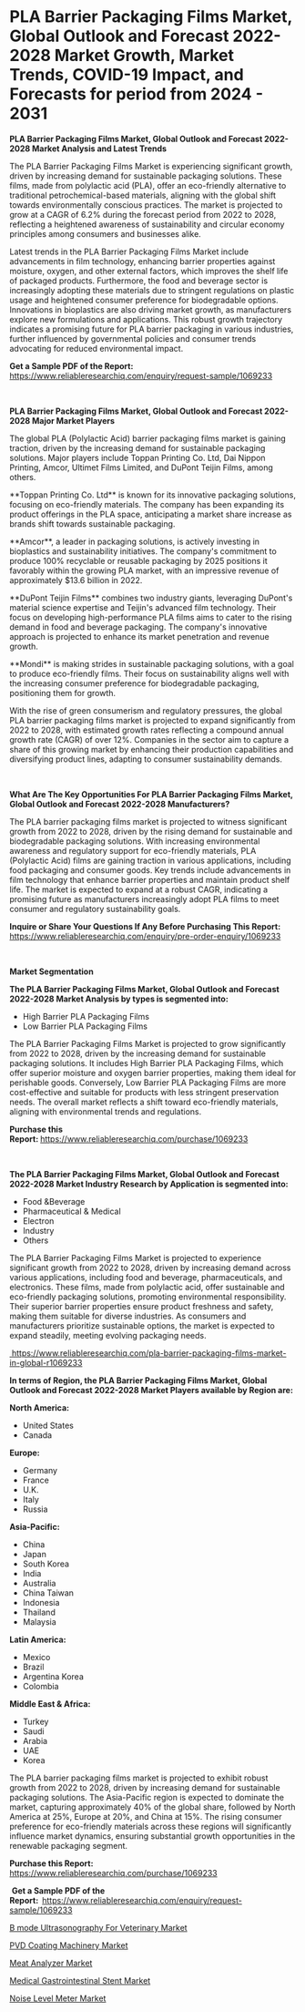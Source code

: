 <p><h1>PLA Barrier Packaging Films Market, Global Outlook and Forecast 2022-2028 Market Growth, Market Trends, COVID-19 Impact, and Forecasts for period from 2024 - 2031</h1></p><p><strong>PLA Barrier Packaging Films Market, Global Outlook and Forecast 2022-2028 Market Analysis and Latest Trends</strong></p>
<p><p>The PLA Barrier Packaging Films Market is experiencing significant growth, driven by increasing demand for sustainable packaging solutions. These films, made from polylactic acid (PLA), offer an eco-friendly alternative to traditional petrochemical-based materials, aligning with the global shift towards environmentally conscious practices. The market is projected to grow at a CAGR of 6.2% during the forecast period from 2022 to 2028, reflecting a heightened awareness of sustainability and circular economy principles among consumers and businesses alike.</p><p>Latest trends in the PLA Barrier Packaging Films Market include advancements in film technology, enhancing barrier properties against moisture, oxygen, and other external factors, which improves the shelf life of packaged products. Furthermore, the food and beverage sector is increasingly adopting these materials due to stringent regulations on plastic usage and heightened consumer preference for biodegradable options. Innovations in bioplastics are also driving market growth, as manufacturers explore new formulations and applications. This robust growth trajectory indicates a promising future for PLA barrier packaging in various industries, further influenced by governmental policies and consumer trends advocating for reduced environmental impact.</p></p>
<p><strong>Get a Sample PDF of the Report:&nbsp;</strong> <a href="https://www.reliableresearchiq.com/enquiry/request-sample/1069233">https://www.reliableresearchiq.com/enquiry/request-sample/1069233</a></p>
<p>&nbsp;</p>
<p><strong>PLA Barrier Packaging Films Market, Global Outlook and Forecast 2022-2028 Major Market Players</strong></p>
<p><p>The global PLA (Polylactic Acid) barrier packaging films market is gaining traction, driven by the increasing demand for sustainable packaging solutions. Major players include Toppan Printing Co. Ltd, Dai Nippon Printing, Amcor, Ultimet Films Limited, and DuPont Teijin Films, among others.</p><p>**Toppan Printing Co. Ltd** is known for its innovative packaging solutions, focusing on eco-friendly materials. The company has been expanding its product offerings in the PLA space, anticipating a market share increase as brands shift towards sustainable packaging.</p><p>**Amcor**, a leader in packaging solutions, is actively investing in bioplastics and sustainability initiatives. The company's commitment to produce 100% recyclable or reusable packaging by 2025 positions it favorably within the growing PLA market, with an impressive revenue of approximately $13.6 billion in 2022.</p><p>**DuPont Teijin Films** combines two industry giants, leveraging DuPont's material science expertise and Teijin's advanced film technology. Their focus on developing high-performance PLA films aims to cater to the rising demand in food and beverage packaging. The company's innovative approach is projected to enhance its market penetration and revenue growth.</p><p>**Mondi** is making strides in sustainable packaging solutions, with a goal to produce eco-friendly films. Their focus on sustainability aligns well with the increasing consumer preference for biodegradable packaging, positioning them for growth.</p><p>With the rise of green consumerism and regulatory pressures, the global PLA barrier packaging films market is projected to expand significantly from 2022 to 2028, with estimated growth rates reflecting a compound annual growth rate (CAGR) of over 12%. Companies in the sector aim to capture a share of this growing market by enhancing their production capabilities and diversifying product lines, adapting to consumer sustainability demands.</p></p>
<p>&nbsp;</p>
<p><strong>What Are The Key Opportunities For PLA Barrier Packaging Films Market, Global Outlook and Forecast 2022-2028 Manufacturers?</strong></p>
<p><p>The PLA barrier packaging films market is projected to witness significant growth from 2022 to 2028, driven by the rising demand for sustainable and biodegradable packaging solutions. With increasing environmental awareness and regulatory support for eco-friendly materials, PLA (Polylactic Acid) films are gaining traction in various applications, including food packaging and consumer goods. Key trends include advancements in film technology that enhance barrier properties and maintain product shelf life. The market is expected to expand at a robust CAGR, indicating a promising future as manufacturers increasingly adopt PLA films to meet consumer and regulatory sustainability goals.</p></p>
<p><strong>Inquire or Share Your Questions If Any Before Purchasing This Report:</strong> <a href="https://www.reliableresearchiq.com/enquiry/pre-order-enquiry/1069233">https://www.reliableresearchiq.com/enquiry/pre-order-enquiry/1069233</a></p>
<p>&nbsp;</p>
<p><strong>Market Segmentation</strong></p>
<p><strong>The PLA Barrier Packaging Films Market, Global Outlook and Forecast 2022-2028 Market Analysis by types is segmented into:</strong></p>
<p><ul><li>High Barrier PLA Packaging Films</li><li>Low Barrier PLA Packaging Films</li></ul></p>
<p><p>The PLA Barrier Packaging Films Market is projected to grow significantly from 2022 to 2028, driven by the increasing demand for sustainable packaging solutions. It includes High Barrier PLA Packaging Films, which offer superior moisture and oxygen barrier properties, making them ideal for perishable goods. Conversely, Low Barrier PLA Packaging Films are more cost-effective and suitable for products with less stringent preservation needs. The overall market reflects a shift toward eco-friendly materials, aligning with environmental trends and regulations.</p></p>
<p><strong>Purchase this Report:&nbsp;</strong><a href="https://www.reliableresearchiq.com/purchase/1069233">https://www.reliableresearchiq.com/purchase/1069233</a></p>
<p>&nbsp;</p>
<p><strong>The PLA Barrier Packaging Films Market, Global Outlook and Forecast 2022-2028 Market Industry Research by Application is segmented into:</strong></p>
<p><ul><li>Food &Beverage</li><li>Pharmaceutical & Medical</li><li>Electron</li><li>Industry</li><li>Others</li></ul></p>
<p><p>The PLA Barrier Packaging Films Market is projected to experience significant growth from 2022 to 2028, driven by increasing demand across various applications, including food and beverage, pharmaceuticals, and electronics. These films, made from polylactic acid, offer sustainable and eco-friendly packaging solutions, promoting environmental responsibility. Their superior barrier properties ensure product freshness and safety, making them suitable for diverse industries. As consumers and manufacturers prioritize sustainable options, the market is expected to expand steadily, meeting evolving packaging needs.</p></p>
<p><a href="https://www.reliableresearchiq.com/pla-barrier-packaging-films-market-in-global-r1069233">&nbsp;https://www.reliableresearchiq.com/pla-barrier-packaging-films-market-in-global-r1069233</a></p>
<p><strong>In terms of Region, the PLA Barrier Packaging Films Market, Global Outlook and Forecast 2022-2028 Market Players available by Region are:</strong></p>
<p>
    <p> <strong> North America: </strong>
        <ul>
            <li>United States</li>
            <li>Canada</li>
        </ul>
        </p> 
    <p> <strong> Europe: </strong>
        <ul>
            <li>Germany</li>
            <li>France</li>
            <li>U.K.</li>
            <li>Italy</li>
            <li>Russia</li>
        </ul>
        </p> 
    <p> <strong> Asia-Pacific: </strong>
        <ul>
            <li>China</li>
            <li>Japan</li>
            <li>South Korea</li>
            <li>India</li>
            <li>Australia</li>
            <li>China Taiwan</li>
            <li>Indonesia</li>
            <li>Thailand</li>
            <li>Malaysia</li>
        </ul>
        </p> 
    <p> <strong> Latin America: </strong>
        <ul>
            <li>Mexico</li>
            <li>Brazil</li>
            <li>Argentina Korea</li>
            <li>Colombia</li>
        </ul>
        </p> 
    <p> <strong> Middle East & Africa: </strong>
        <ul>
            <li>Turkey</li>
            <li>Saudi</li>
            <li>Arabia</li>
            <li>UAE</li>
            <li>Korea</li>
        </ul>
    </p>
    </p>
<p><p>The PLA barrier packaging films market is projected to exhibit robust growth from 2022 to 2028, driven by increasing demand for sustainable packaging solutions. The Asia-Pacific region is expected to dominate the market, capturing approximately 40% of the global share, followed by North America at 25%, Europe at 20%, and China at 15%. The rising consumer preference for eco-friendly materials across these regions will significantly influence market dynamics, ensuring substantial growth opportunities in the renewable packaging segment.</p></p>
<p><strong>Purchase this Report: </strong><a href="https://www.reliableresearchiq.com/purchase/1069233">https://www.reliableresearchiq.com/purchase/1069233</a></p>
<p>&nbsp;<strong>Get a Sample PDF of the Report:&nbsp;&nbsp;</strong><a href="https://www.reliableresearchiq.com/enquiry/request-sample/1069233">https://www.reliableresearchiq.com/enquiry/request-sample/1069233</a></p>
<p><strong></strong></p>
<p><p><a href="https://medium.com/@caseywiza1946/b-mode-ultrasonography-for-veterinary-market-size-growth-trends-statistics-forecasts-2024-aa864833353b">B mode Ultrasonography For Veterinary Market</a></p><p><a href="https://www.linkedin.com/pulse/insights-pvd-coating-machinery-market-size-which-expanding-ufine?trackingId=6AahkavsTiu1wLc%2BGbV%2FeA%3D%3D">PVD Coating Machinery Market</a></p><p><a href="https://www.linkedin.com/pulse/meat-analyzer-market-size-growing-cagr-8-report-covers-hmtye?trackingId=SBwyUrZsStihp3eyicRH%2BA%3D%3D">Meat Analyzer Market</a></p><p><a href="https://medium.com/@veroniceroa846/medical-gastrointestinal-stent-market-size-share-analysis-growth-trends-forecasts-2024-b6831d7c1f25">Medical Gastrointestinal Stent Market</a></p><p><a href="https://www.linkedin.com/pulse/noise-level-meter-market-global-trends-forecast-2024-2031-mio4e?trackingId=xgZItwFNg2P7DmbYAQPa9A%3D%3D">Noise Level Meter Market</a></p></p>